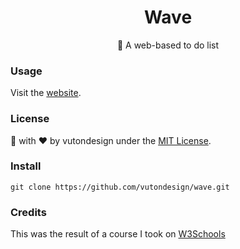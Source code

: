 <h1 align="center"> Wave </h1>
<p align="center"> 🎾 A web-based to do list </p>

### Usage
Visit the [website](http://vutondesign.com/wave/).

### License 
🎨 with ❤️ by vutondesign under the [MIT License](http://vutondesign.com/MyMIT/).

### Install
```
git clone https://github.com/vutondesign/wave.git
```

### Credits
This was the result of a course I took on [W3Schools](https://www.w3schools.com)
